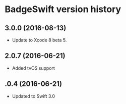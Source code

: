 # BadgeSwift version history

## 3.0.0 (2016-08-13)

* Update to Xcode 8 beta 5.

## 2.0.7 (2016-06-21)

* Added tvOS support

## .0.4 (2016-06-21)

* Updated to Swift 3.0